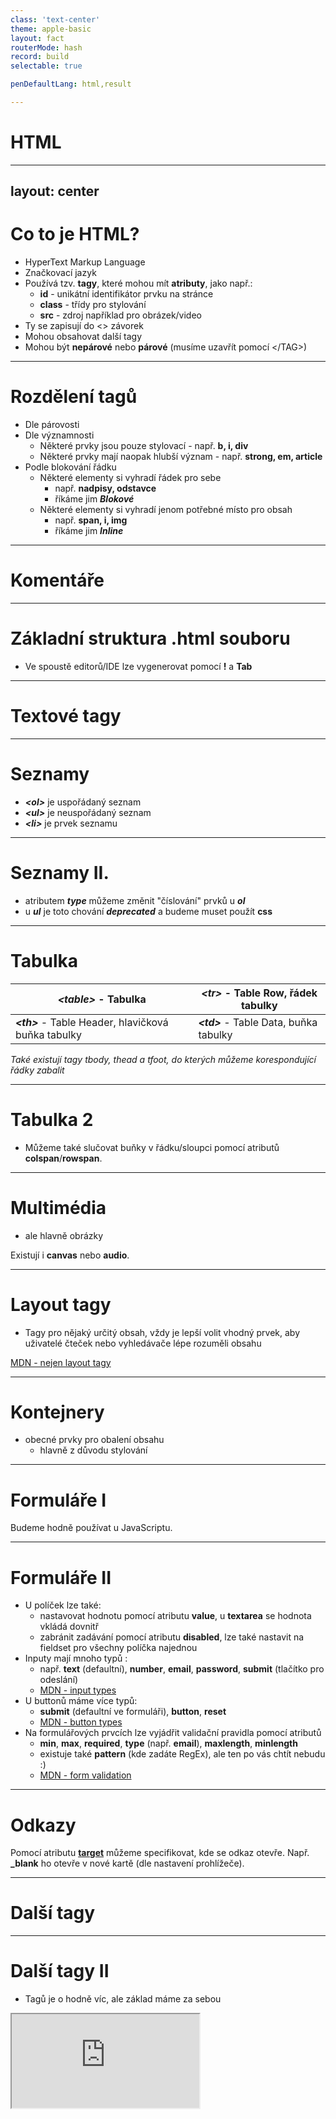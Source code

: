 ```yaml
---
class: 'text-center'
theme: apple-basic
layout: fact
routerMode: hash
record: build
selectable: true

penDefaultLang: html,result

---
```


# HTML

---
layout: center
---

# Co to je HTML?

- HyperText Markup Language
- Značkovací jazyk
- Používá tzv. **tagy**, které mohou mít **atributy**, jako např.:
  - **id** - unikátní identifikátor prvku na stránce
  - **class** - třídy pro stylování
  - **src** - zdroj například pro obrázek/video
- Ty se zapisují do <> závorek
- Mohou obsahovat další tagy
- Mohou být **nepárové** nebo **párové** (musíme uzavřít pomocí &lt;/TAG>)

---

# Rozdělení tagů

- Dle párovosti
- Dle významnosti
    - Některé prvky jsou pouze stylovací - např. **b, i, div**
    - Některé prvky mají naopak hlubší význam - např. **strong, em, article**
- Podle blokování řádku
    - Některé elementy si vyhradí řádek pro sebe
        - např. **nadpisy, odstavce**
        - říkáme jim ***Blokové***
    - Některé elementy si vyhradí jenom potřebné místo pro obsah
        - např. **span, i, img**
        - říkáme jim ***Inline***

---

# Komentáře

<pen name="ExEaMre" />

---

# Základní struktura .html souboru

- Ve spoustě editorů/IDE lze vygenerovat pomocí **!** a **Tab**

<pen name="zYWxbVm" />

---

# Textové tagy

<pen name="wvmBOVg" />

---

# Seznamy

- ***&lt;ol>*** je uspořádaný seznam
- ***&lt;ul>*** je neuspořádaný seznam
- ***&lt;li>*** je prvek seznamu

<pen name="vYREMBE" />

---

# Seznamy II.

- atributem ***type*** můžeme změnit "číslování" prvků u ***ol***
- u ***ul*** je toto chování ***deprecated*** a budeme muset použít **css**

<pen name="ZExYNdp" />

---

# Tabulka

| ***&lt;table>*** - Tabulka                             | ***&lt;tr>*** - Table Row, řádek tabulky  |
|--------------------------------------------------------|-------------------------------------------|
| ***&lt;th>*** - Table Header, hlavičková buňka tabulky | ***&lt;td>*** - Table Data, buňka tabulky |


<pen name="JjLoqQO" />

*Také existují tagy tbody, thead a tfoot, do kterých můžeme korespondující řádky zabalit*

---

# Tabulka 2

- Můžeme také slučovat buňky v řádku/sloupci pomocí atributů **colspan**/**rowspan**.

<pen name="YzaPboj" />

---

# Multimédia

- ale hlavně obrázky

<pen name="KKoMpeo" />

Existují i **canvas** nebo **audio**.

---

# Layout tagy

- Tagy pro nějaký určitý obsah, vždy je lepší volit vhodný prvek, aby uživatelé čteček nebo vyhledávače lépe rozuměli obsahu

<pen name="bGvNPNb" />

[MDN - nejen layout tagy](https://developer.mozilla.org/en-US/docs/Web/Guide/HTML/Content_categories#sectioning_content)

---

# Kontejnery

- obecné prvky pro obalení obsahu
  - hlavně z důvodu stylování

<pen name="NWYPZPW" />

---

# Formuláře I

<pen name="zYWGxpX" />

Budeme hodně používat u JavaScriptu.

---

# Formuláře II

- U políček lze také:
    - nastavovat hodnotu pomocí atributu **value**, u **textarea** se hodnota vkládá dovnitř
    - zabránit zadávání pomocí atributu **disabled**, lze také nastavit na fieldset pro všechny políčka najednou
- Inputy mají mnoho typů :
    - např. **text** (defaultní), **number**, **email**, **password**, **submit** (tlačítko pro odeslání)
    - [MDN - input types](https://developer.mozilla.org/en-US/docs/Web/HTML/Element/input#input_types)
- U buttonů máme více typů:
    - **submit** (defaultní ve formuláři), **button**, **reset**
    - [MDN - button types](https://developer.mozilla.org/en-US/docs/Web/HTML/Element/button#attr-type)
- Na formulářových prvcích lze vyjádřit validační pravidla pomocí atributů
    - **min**, **max**, **required**, **type** (např. **email**), **maxlength**, **minlength**
    - existuje také **pattern** (kde zadáte RegEx), ale ten po vás chtít nebudu :)
    - [MDN - form validation](https://developer.mozilla.org/en-US/docs/Learn/Forms/Form_validation)

---

# Odkazy

<pen name="OJvXyZE" />

Pomocí atributu [**target**](https://developer.mozilla.org/en-US/docs/Web/HTML/Element/a#attr-target) můžeme specifikovat, kde se odkaz otevře.
Např. **_blank** ho otevře v nové kartě (dle nastavení prohlížeče).

---

# Další tagy

<pen name="QWmwXwb" />

---

# Další tagy II

- Tagů je o hodně víc, ale základ máme za sebou

<iframe src="https://www.itnetwork.cz/html-css/html5/html-manual/html-5-abecedni-rejstrik-tagu" class="flex-grow"></iframe>

